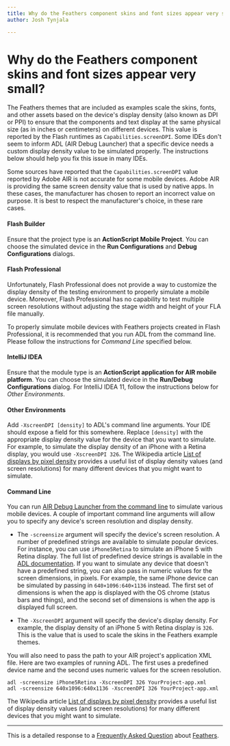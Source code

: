 ```yaml
---
title: Why do the Feathers component skins and font sizes appear very small?  
author: Josh Tynjala

---
```

# Why do the Feathers component skins and font sizes appear very small?

The Feathers themes that are included as examples scale the skins, fonts, and other assets based on the device's display density (also known as DPI or PPI) to ensure that the components and text display at the same physical size (as in inches or centimeters) on different devices. This value is reported by the Flash runtimes as `Capabilities.screenDPI`. Some IDEs don't seem to inform ADL (AIR Debug Launcher) that a specific device needs a custom display density value to be simulated properly. The instructions below should help you fix this issue in many IDEs.

Some sources have reported that the `Capabilities.screenDPI` value reported by Adobe AIR is not accurate for some mobile devices. Adobe AIR is providing the same screen density value that is used by native apps. In these cases, the manufacturer has chosen to report an incorrect value on purpose. It is best to respect the manufacturer's choice, in these rare cases.

#### Flash Builder

Ensure that the project type is an **ActionScript Mobile Project**. You can choose the simulated device in the **Run Configurations** and **Debug Configurations** dialogs.

#### Flash Professional

Unfortunately, Flash Professional does not provide a way to customize the display density of the testing environment to properly simulate a mobile device. Moreover, Flash Professional has no capability to test multiple screen resolutions without adjusting the stage width and height of your FLA file manually.

To properly simulate mobile devices with Feathers projects created in Flash Professional, it is recommended that you run ADL from the command line. Please follow the instructions for *Command Line* specified below.

#### IntelliJ IDEA

Ensure that the module type is an **ActionScript application for AIR mobile platform**. You can choose the simulated device in the **Run/Debug Configurations** dialog. For IntelliJ IDEA 11, follow the instructions below for *Other Environments*.

#### Other Environments

Add `-XscreenDPI [density]` to ADL's command line arguments. Your IDE should expose a field for this somewhere. Replace `[density]` with the appropriate display density value for the device that you want to simulate. For example, to simulate the display density of an iPhone with a Retina display, you would use `-XscreenDPI 326`. The Wikipedia article [List of displays by pixel density](http://en.wikipedia.org/wiki/List_of_displays_by_pixel_density) provides a useful list of display density values (and screen resolutions) for many different devices that you might want to simulate.

#### Command Line

You can run [AIR Debug Launcher from the command line](http://help.adobe.com/en_US/air/build/WSfffb011ac560372f-6fa6d7e0128cca93d31-8000.html) to simulate various mobile devices. A couple of important command line arguments will allow you to specify any device's screen resolution and display density.

-   The `-screensize` argument will specify the device's screen resolution. A number of predefined strings are available to simulate popular devices. For instance, you can use `iPhone5Retina` to simulate an iPhone 5 with Retina display. The full list of predefined device strings is available in the [ADL documentation](http://help.adobe.com/en_US/air/build/WSfffb011ac560372f-6fa6d7e0128cca93d31-8000.html). If you want to simulate any device that doesn't have a predefined string, you can also pass in numeric values for the screen dimensions, in pixels. For example, the same iPhone device can be simulated by passing in `640×1096:640×1136` instead. The first set of dimensions is when the app is displayed with the OS chrome (status bars and things), and the second set of dimensions is when the app is displayed full screen.

-   The `-XscreenDPI` argument will specify the device's display density. For example, the display density of an iPhone 5 with Retina display is `326`. This is the value that is used to scale the skins in the Feathers example themes.

You will also need to pass the path to your AIR project's application XML file. Here are two examples of running ADL. The first uses a predefined device name and the second uses numeric values for the screen resolution.

``` code
adl -screensize iPhone5Retina -XscreenDPI 326 YourProject-app.xml
adl -screensize 640x1096:640x1136 -XscreenDPI 326 YourProject-app.xml
```

The Wikipedia article [List of displays by pixel density](http://en.wikipedia.org/wiki/List_of_displays_by_pixel_density) provides a useful list of display density values (and screen resolutions) for many different devices that you might want to simulate.

------------------------------------------------------------------------

This is a detailed response to a [Frequently Asked Question](../faq.html) about [Feathers](../index.html).


